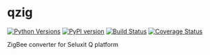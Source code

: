 # qzig

[![Python Versions](https://img.shields.io/badge/python-3.4%2C%203.5-blue.svg)](https://github.com/Seluxit/qzig)
[![PyPI version](https://badge.fury.io/py/qzig.svg)](https://badge.fury.io/py/qzig)
[![Build Status](https://travis-ci.org/Seluxit/qzig.svg?branch=master)](https://travis-ci.org/Seluxit/qzig)
[![Coverage Status](https://coveralls.io/repos/github/Seluxit/qzig/badge.svg?branch=master)](https://coveralls.io/github/Seluxit/qzig?branch=master)

ZigBee converter for Seluxit Q platform
